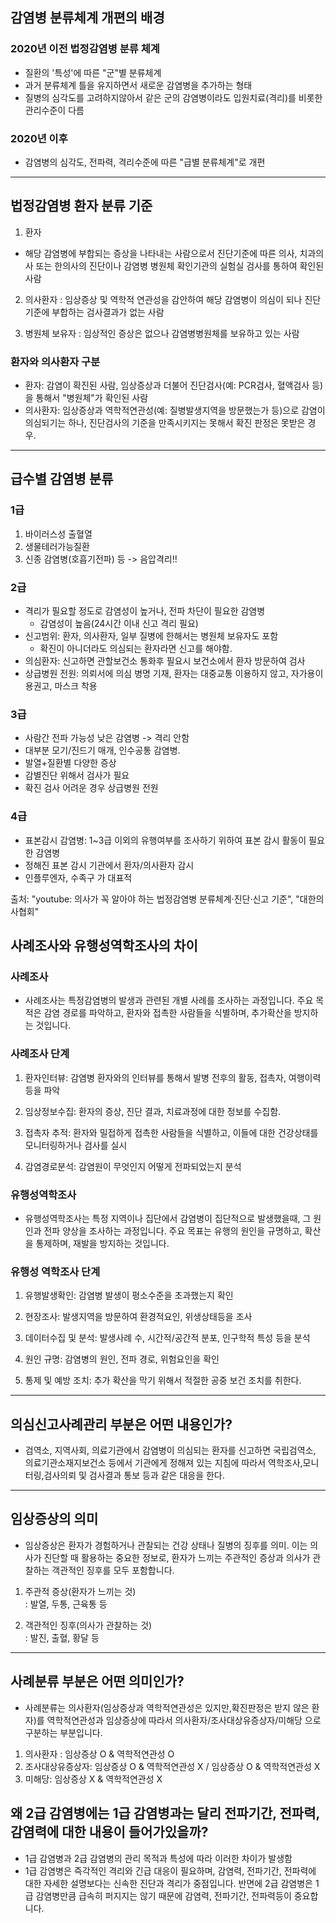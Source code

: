 ## 감염병 분류체계 개편의 배경

### 2020년 이전 법정감염병 분류 체계
- 질환의 '특성'에 따른 "군"별 분류체계
- 과거 분류체계 틀을 유지하면서 새로운 감염병을 추가하는 형태
- 질병의 심각도를 고려하지않아서 같은 군의 감염병이라도 입원치료(격리)를 비롯한 관리수준이 다름

### 2020년 이후
- 감염병의 심각도, 전파력, 격리수준에 따른 "급별 분류체계"로 개편

***


## 법정감염병 환자 분류 기준
1. 환자  
- 해당 감염병에 부합되는 증상을 나타내는 사람으로서 진단기준에 따른 의사, 치과의사 또는 한의사의 진단이나 감염병 병원체 확인기관의 실험실 검사를 통하여 확인된 사람

2. 의사환자
: 임상증상 및 역학적 연관성을 감안하여 해당 감염병이 의심이 되나 진단 기준에 부합하는 검사결과가 없는 사람

3. 병원체 보유자
: 임상적인 증상은 없으나 감염병병원체를 보유하고 있는 사람

### 환자와 의사환자 구분
- 환자: 감염이 확진된 사람, 임상증상과 더불어 진단검사(예: PCR검사, 혈액검사 등) 을 통해서 "병원체"가 확인된 사람  
- 의사환자: 임상증상과 역학적연관성(예: 질병발생지역을 방문했는가 등)으로 감염이 의심되기는 하나, 진단검사의 기준을 만족시키지는 못해서 확진 판정은 못받은 경우.

***

## 급수별 감염병 분류
### 1급
1. 바이러스성 출혈열
2. 생물테러가능질환
3. 신종 감염병(호흡기전파) 등
-> 음압격리!!

### 2급
- 격리가 필요할 정도로 감염성이 높거나, 전파 차단이 필요한 감염병
     - 감염성이 높음(24시간 이내 신고 격리 필요)
- 신고범위: 환자, 의사환자, 일부 질병에 한해서는 병원체 보유자도 포함
    - 확진이 아니더라도 의심되는 환자라면 신고를 해야함.
- 의심환자: 신고하면 관할보건소 통화후 필요시 보건소에서 환자 방문하여 검사
- 상급병원 전원: 의뢰서에 의심 병명 기재, 환자는 대중교통 이용하지 않고, 자가용이용권고, 마스크 착용

### 3급
- 사람간 전파 가능성 낮은 감염병 -> 격리 안함
- 대부분 모기/진드기 매개, 인수공통 감염병.
- 발열+질환별 다양한 증상
- 감별진단 위해서 검사가 필요
- 확진 검사 어려운 경우 상급병원 전원

### 4급
- 표본감시 감염병: 1~3급 이외의 유행여부를 조사하기 위하여 표본 감시 활동이 필요한 감염병
- 정해진 표본 감시 기관에서 환자/의사환자 감시
- 인플루엔자, 수족구 가 대표적

출처: "youtube: 의사가 꼭 알아야 하는 법정감염병 분류체계·진단·신고 기준", "대한의사협회"


## 사례조사와 유행성역학조사의 차이

### 사례조사
- 사례조사는 특정감염병의 발생과 관련된 개별 사례를 조사하는 과정입니다. 주요 목적은 감염 경로를 파악하고, 환자와 접촉한 사람들을 식별하며, 추가확산을 방지하는 것입니다.

### 사례조사 단계

1. 환자인터뷰: 감염병 환자와의 인터뷰를 통해서 발병 전후의 활동, 접촉자, 여행이력 등을 파악

2. 임상정보수집: 환자의 증상, 진단 결과, 치료과정에 대한 정보를 수집함.

3. 접촉자 추적: 환자와 밀접하게 접촉한 사람들을 식별하고, 이들에 대한 건강상태를 모니터링하거나 검사를 실시

4. 감염경로분석: 감염원이 무엇인지 어떻게 전파되었는지 분석

### 유행성역학조사
- 유행성역학조사는 특정 지역이나 집단에서 감염병이 집단적으로 발생했을때, 그 원인과 전파 양상을 조사하는 과정입니다. 주요 목표는 유행의 원인을 규명하고, 확산을 통제하며, 재발을 방지하는 것입니다. 

### 유행성 역학조사 단계
1. 유행발생확인: 감염병 발생이 평소수준을 초과했는지 확인

2. 현장조사: 발생지역을 방문하여 환경적요인, 위생상태등을 조사

3. 데이터수집 및 분석: 발생사례 수, 시간적/공간적 분포, 인구학적 특성 등을 분석

4. 원인 규명: 감염병의 원인, 전파 경로, 위험요인을 확인

5. 통제 및 예방 조치: 추가 확산을 막기 위해서 적절한 공중 보건 조치를 취한다.

***

## 의심신고사례관리 부분은 어떤 내용인가?
- 검역소, 지역사회, 의료기관에서 감염병이 의심되는 환자를 신고하면 국립검역소, 의료기관소재지보건소 등에서 기관에게 정해져 있는 지침에 따라서 역학조사,모니터링,검사의뢰 및 검사결과 통보 등과 같은 대응을 한다.
***

## 임상증상의 의미
- 임상증상은 환자가 경험하거나 관찰되는 건강 상태나 질병의 징후를 의미. 이는 의사가 진단할 때 활용하는 중요한 정보로, 환자가 느끼는 주관적인 증상과 의사가 관찰하는 객관적인 징후를 모두 포함합니다.  

1. 주관적 증상(환자가 느끼는 것)  
: 발열, 두통, 근육통 등

2. 객관적인 징후(의사가 관찰하는 것)  
: 발진, 출혈, 황달 등
***

## 사례분류 부분은 어떤 의미인가?
- 사례분류는 의사환자(임상증상과 역학적연관성은 있지만,확진판정은 받지 않은 환자)를 역학적연관성과 임상증상에 따라서 의사환자/조사대상유증상자/미해당 으로 구분하는 부분입니다. 
1. 의사환자 : 임상증상 O & 역학적연관성 O
2. 조사대상유증상자: 임상증상 O & 역학적연관성 X / 임상증상 O & 역학적연관성 X
3. 미해당: 임상증상 X & 역학적연관성 X

## 왜 2급 감염병에는 1급 감염병과는 달리 전파기간, 전파력, 감염력에 대한 내용이 들어가있을까?
- 1급 감염병과 2급 감염병의 관리 목적과 특성에 따라 이러한 차이가 발생함
- 1급 감염병은 즉각적인 격리와 긴급 대응이 필요하며, 감염력, 전파기간, 전파력에 대한 자세한 설명보다는 신속한 진단과 격리가 중점입니다. 반면에 2급 감염병은 1급 감염병만큼 급속히 퍼지지는 않기 때문에 감염력, 전파기간, 전파력등이 중요합니다.

